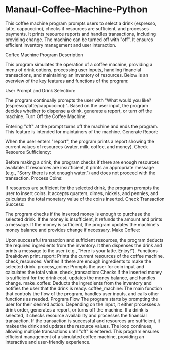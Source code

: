 # Manaul-Coffee-Machine-Python
This coffee machine program prompts users to select a drink (espresso, latte, cappuccino), checks if resources are sufficient, and processes payments. It prints resource reports and handles transactions, including providing change. The machine can be turned off with "off". It ensures efficient inventory management and user interaction.

Coffee Machine Program Description

This program simulates the operation of a coffee machine, providing a menu of drink options, processing user inputs, handling financial transactions, and maintaining an inventory of resources. Below is an overview of the key features and functions of the program:

User Prompt and Drink Selection:

The program continually prompts the user with "What would you like? (espresso/latte/cappuccino):".
Based on the user input, the program decides whether to dispense a drink, generate a report, or turn off the machine.
Turn Off the Coffee Machine:

Entering "off" at the prompt turns off the machine and ends the program. This feature is intended for maintainers of the machine.
Generate Report:

When the user enters "report", the program prints a report showing the current values of resources (water, milk, coffee, and money).
Check Resource Sufficiency:

Before making a drink, the program checks if there are enough resources available.
If resources are insufficient, it prints an appropriate message (e.g., "Sorry there is not enough water.") and does not proceed with the transaction.
Process Coins:

If resources are sufficient for the selected drink, the program prompts the user to insert coins.
It accepts quarters, dimes, nickels, and pennies, and calculates the total monetary value of the coins inserted.
Check Transaction Success:

The program checks if the inserted money is enough to purchase the selected drink.
If the money is insufficient, it refunds the amount and prints a message.
If the money is sufficient, the program updates the machine's money balance and provides change if necessary.
Make Coffee:

Upon successful transaction and sufficient resources, the program deducts the required ingredients from the inventory.
It then dispenses the drink and prints a message to the user (e.g., "Here is your latte. Enjoy!").
Functions Breakdown
print_report: Prints the current resources of the coffee machine.
check_resources: Verifies if there are enough ingredients to make the selected drink.
process_coins: Prompts the user for coin input and calculates the total value.
check_transaction: Checks if the inserted money is sufficient for the drink cost, updates the money balance, and handles change.
make_coffee: Deducts the ingredients from the inventory and notifies the user that the drink is ready.
coffee_machine: The main function that controls the flow of the program, handles user inputs, and calls other functions as needed.
Program Flow
The program starts by prompting the user for their desired action.
Depending on the input, it either processes a drink order, generates a report, or turns off the machine.
If a drink is selected, it checks resource availability and processes the financial transaction.
If the transaction is successful and resources are sufficient, it makes the drink and updates the resource values.
The loop continues, allowing multiple transactions until "off" is entered.
This program ensures efficient management of a simulated coffee machine, providing an interactive and user-friendly experience.
